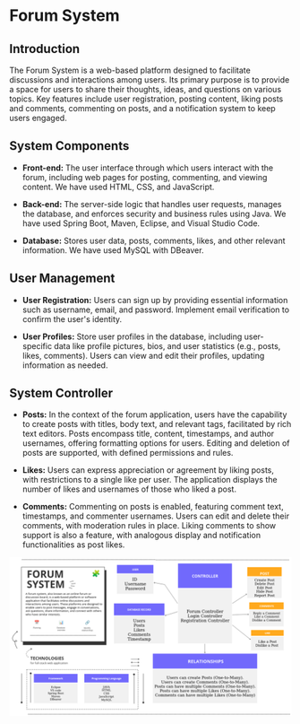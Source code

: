 # Forum System

## Introduction

The Forum System is a web-based platform designed to facilitate discussions and interactions among users.
Its primary purpose is to provide a space for users to share their thoughts, ideas, and questions on various topics. 
Key features include user registration, posting content, liking posts and comments, commenting on posts, and a notification system to keep users engaged.

## System Components

- **Front-end:** The user interface through which users interact with the forum, including web pages for posting, commenting, and viewing content. We have used HTML, CSS, and JavaScript.

- **Back-end:** The server-side logic that handles user requests, manages the database, and enforces security and business rules using Java. We have used Spring Boot, Maven, Eclipse, and Visual Studio Code.

- **Database:** Stores user data, posts, comments, likes, and other relevant information. We have used MySQL with DBeaver.

## User Management

- **User Registration:** Users can sign up by providing essential information such as username, email, and password. Implement email verification to confirm the user's identity.

- **User Profiles:** Store user profiles in the database, including user-specific data like profile pictures, bios, and user statistics (e.g., posts, likes, comments). Users can view and edit their profiles, updating information as needed.

## System Controller

- **Posts:** In the context of the forum application, users have the capability to create posts with titles, body text, and relevant tags, facilitated by rich text editors. Posts encompass title, content, timestamps, and author usernames, offering formatting options for users. Editing and deletion of posts are supported, with defined permissions and rules.

- **Likes:** Users can express appreciation or agreement by liking posts, with restrictions to a single like per user. The application displays the number of likes and usernames of those who liked a post.

- **Comments:** Commenting on posts is enabled, featuring comment text, timestamps, and commenter usernames. Users can edit and delete their comments, with moderation rules in place. Liking comments to show support is also a feature, with analogous display and notification functionalities as post likes.

![Forum System UML View](ERD.png)
